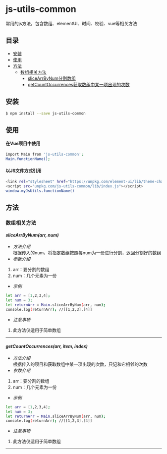 # js-utils-common  
常用的js方法，包含数组、elementUI、时间、校验、vue等相关方法  
## 目录  
- [安装](#安装)  
- [使用](#使用)  
- [方法](#方法)  
  - [数组相关方法](#数组相关方法)   
    - [sliceArrByNum分割数组](#slicearrbynumarr-num)  
    - [getCountOccurrences获取数组中某一项出现的次数](#getcountoccurrencesarr-item-index)  
## 安装  
```sh
$ npm install --save js-utils-common
```  
## 使用  
#### 在Vue项目中使用
```sh
import Main from 'js-utils-common';
Main.functionName();
```  
#### 以JS文件方式引用
```sh
<link rel="stylesheet" href="https://unpkg.com/element-ui/lib/theme-chalk/index.css">
<script src="unpkg.com/js-utils-common/lib/index.js"></script>
window.myJsUtils.functionName()
```  
## 方法  
### 数组相关方法  
#### ***sliceArrByNum(arr, num)***  
- *方法介绍*  
根据传入的num，将指定数组按照每num为一份进行分割，返回分割好的数组  
- *参数介绍*  
1. arr：要分割的数组  
2. num：几个元素为一份  
- *示例*  
```sh
let arr = [1,2,3,4];
let num = 3;
let returnArr = Main.sliceArrByNum(arr, num);
console.log(returnArr); //[[1,2,3],[4]]
```  
- *注意事项*  
1. 此方法仅适用于简单数组  
---
#### ***getCountOccurrences(arr, item, index)***  
- *方法介绍*  
根据传入的项目和获取数组中某一项出现的次数，只记和它相邻的次数  
- *参数介绍*  
1. arr：要分割的数组  
2. num：几个元素为一份  
- *示例*  
```sh
let arr = [1,2,3,4];
let num = 3;
let returnArr = Main.sliceArrByNum(arr, num);
console.log(returnArr); //[[1,2,3],[4]]
```  
- *注意事项*  
1. 此方法仅适用于简单数组  
---
